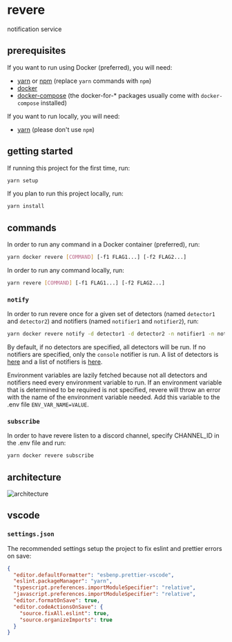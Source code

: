 # revere

notification service

## prerequisites

If you want to run using Docker (preferred), you will need:

- [yarn](https://classic.yarnpkg.com/en/docs/install/) or [npm](https://www.npmjs.com/get-npm) (replace `yarn` commands with `npm`)
- [docker](https://docs.docker.com/get-docker/)
- [docker-compose](https://docs.docker.com/compose/install/) (the docker-for-\* packages usually come with `docker-compose` installed)

If you want to run locally, you will need:

- [yarn](https://classic.yarnpkg.com/en/docs/install/) (please don't use `npm`)

## getting started

If running this project for the first time, run:

```bash
yarn setup
```

If you plan to run this project locally, run:

```bash
yarn install
```

## commands

In order to run any command in a Docker container (preferred), run:

```bash
yarn docker revere [COMMAND] [-f1 FLAG1...] [-f2 FLAG2...]
```

In order to run any command locally, run:

```bash
yarn revere [COMMAND] [-f1 FLAG1...] [-f2 FLAG2...]
```

### `notify`

In order to run revere once for a given set of detectors (named `detector1` and `detector2`) and notifiers (named `notifier1` and `notifier2`), run:

```bash
yarn docker revere notify -d detector1 -d detector2 -n notifier1 -n notifier2
```

By default, if no detectors are specified, all detectors will be run. If no notifiers are specified, only the `console` notifier is run. A list of detectors is [here](src/detectors/constants.ts) and a list of notifiers is [here](src/notifiers/constants.ts).

Environment variables are lazily fetched because not all detectors and notifiers need every environment variable to run. If an environment variable that is determined to be required is not specified, revere will throw an error with the name of the environment variable needed. Add this variable to the .env file `ENV_VAR_NAME=VALUE`.

### `subscribe`

In order to have revere listen to a discord channel, specify CHANNEL_ID in the .env file and run:

```bash
yarn docker revere subscribe
```

## architecture

![architecture](https://user-images.githubusercontent.com/19232300/106395966-1cf50100-63d3-11eb-88fb-825d53e16e38.png)

## vscode

### `settings.json`

The recommended settings setup the project to fix eslint and prettier errors on save:

```json
{
  "editor.defaultFormatter": "esbenp.prettier-vscode",
  "eslint.packageManager": "yarn",
  "typescript.preferences.importModuleSpecifier": "relative",
  "javascript.preferences.importModuleSpecifier": "relative",
  "editor.formatOnSave": true,
  "editor.codeActionsOnSave": {
    "source.fixAll.eslint": true,
    "source.organizeImports": true
  }
}
```
